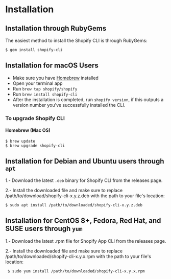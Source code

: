# Installation

## Installation through RubyGems

The easiest method to install the Shopify CLI is through RubyGems:

```shell
$ gem install shopify-cli
```

## Installation for macOS Users

- Make sure you have [Homebrew](https://brew.sh/) installed
- Open your terminal app
- Run `brew tap shopify/shopify`
- Run `brew install shopify-cli`
- After the installation is completed, run `shopify version`, if this outputs a version number you've successfully installed the CLI.

### To upgrade Shopify CLI

#### Homebrew (Mac OS)

```shell
$ brew update
$ brew upgrade shopify-cli
```

## Installation for Debian and Ubuntu users through `apt`

1.- Download the latest `.deb` binary for Shopify CLI from the releases page.

2.- Install the downloaded file and make sure to replace /path/to/download/shopify-cli-x.y.z.deb with the path to your file's location:

```shell
$ sudo apt install /path/to/downloaded/shopify-cli-x.y.z.deb
```

## Installation for CentOS 8+, Fedora, Red Hat, and SUSE users through `yum`

1.- Download the latest .rpm file for Shopify App CLI from the releases page.

2.- Install the downloaded file and make sure to replace /path/to/downloaded/shopify-cli-x.y.x.rpm with the path to your file's location:

```shell
 $ sudo yum install /path/to/downloaded/shopify-cli-x.y.x.rpm
```
